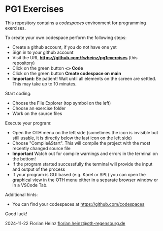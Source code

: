# PG1 Exercises

This repository contains a *codespaces* environment for programming exercises.

To create your own codespace perform the following steps:

- Create a github account, if you do not have one yet
- Sign in to your github account
- Visit the URL **https://github.com/fwheinz/pg1exercises** (this repository)
- Click on the green button **<> Code**
- Click on the green button **Create codespace on main**
- **Important:** Be patient! Wait until all elements on the screen are settled. This may take up to 10 minutes.

Start coding:

- Choose the File Explorer (top symbol on the left)
- Choose an exercise folder
- Work on the source files

Execute your program:

- Open the OTH menu on the left side (sometimes the icon is invisible but still usable, it is directly below the last icon on the left side)
- Choose "Compile&Start". This will compile the project with the most recently changed source file
- **Important** Watch out for compile warnings and errors in the terminal on the bottom!
- If the program started successfully the terminal will provide the input and output of the process
- If your program is GUI based (e.g. Karel or SPL) you can open the graphical view in the OTH menu either in a separate browser window or in a VSCode Tab.

Additional hints:

- You can find your codespaces at https://github.com/codespaces

Good luck!

2024-11-22 Florian Heinz <florian.heinz@oth-regensburg.de>
